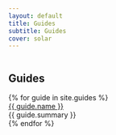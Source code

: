 ```yaml
---
layout: default
title: Guides
subtitle: Guides 
cover: solar
---
```


<section class="hero hero--landing">
    <div class="row">
        <div class="column column--1">
            <h1 class="title">
                Guides
            </h1>
        </div>
    </div>
</section>
<main class="content">
    <div class="guides">
        {% for guide in site.guides %}
            <div class="guide">
                <div class="card">
                    <div class="card__header">
                        <a href="{{ guide.url | relative_url }}">{{ guide.name }}</a>
                    </div>
                    <div class="card__content">
                        {{ guide.summary }}
                    </div>
                </div>
            </div>
        {% endfor %}
    </div>
</main>
